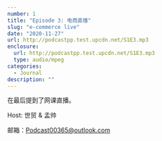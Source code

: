 ```yaml
---
number: 1
title: "Episode 3: 电商直播"
slug: "e-commerce live"
date: "2020-11-27"
url: http://podcastpp.test.upcdn.net/S1E3.mp3
enclosure:
  url: http://podcastpp.test.upcdn.net/S1E3.mp3
  type: audio/mpeg
categories:
  - Journal
description: ""
---
```


在最后提到了网课直播。

Host: 世贸 & 孟帅

邮箱：Podcast00365@outlook.com